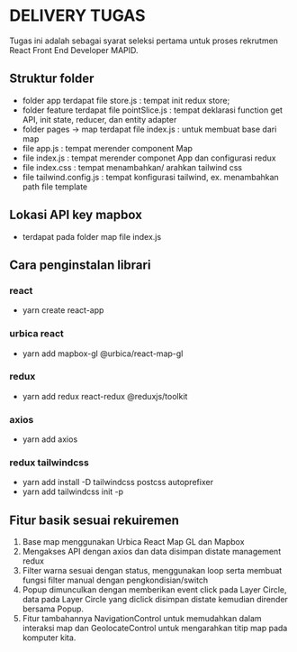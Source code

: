# DELIVERY TUGAS

Tugas ini adalah sebagai syarat seleksi pertama untuk proses rekrutmen React Front End Developer MAPID.

## Struktur folder

- folder app terdapat file store.js : tempat init redux store;
- folder feature terdapat file pointSlice.js : tempat deklarasi function get API, init state, reducer, dan entity adapter
- folder pages -> map terdapat file index.js : untuk membuat base dari map
- file app.js : tempat merender component Map
- file index.js : tempat merender componet App dan configurasi redux
- file index.css : tempat menambahkan/ arahkan tailwind css
- file tailwind.config.js : tempat konfigurasi tailwind, ex. menambahkan path file template

## Lokasi API key mapbox

- terdapat pada folder map file index.js

## Cara penginstalan librari

### react

- yarn create react-app

### urbica react

- yarn add mapbox-gl @urbica/react-map-gl

### redux

- yarn add redux react-redux @reduxjs/toolkit

### axios

- yarn add axios

### redux tailwindcss

- yarn add install -D tailwindcss postcss autoprefixer
- yarn add tailwindcss init -p

## Fitur basik sesuai rekuiremen

1. Base map menggunakan Urbica React Map GL dan Mapbox
2. Mengakses API dengan axios dan data disimpan distate management redux
3. Filter warna sesuai dengan status, menggunakan loop serta membuat fungsi filter manual dengan pengkondisian/switch
4. Popup dimunculkan dengan memberikan event click pada Layer Circle, data pada Layer Circle yang diclick disimpan distate kemudian dirender bersama Popup.
5. Fitur tambahannya NavigationControl untuk memudahkan dalam interaksi map dan GeolocateControl untuk mengarahkan titip map pada komputer kita.
